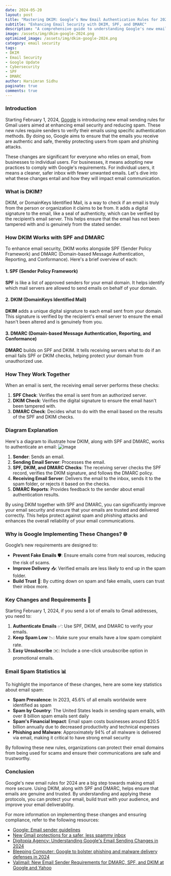 ```yaml
---
date: 2024-05-20
layout: post
title: "Mastering DKIM: Google’s New Email Authentication Rules for 2024 Explained"
subtitle: "Enhancing Email Security with DKIM, SPF, and DMARC"
description: "A comprehensive guide to understanding Google's new email sender requirements for 2024, with a focus on implementing DKIM to enhance email security and reduce spam."
image: /assets/img/dkim-google-2024.png
optimized_image: /assets/img/dkim-google-2024.png
category: email security
tags:
- DKIM
- Email Security
- Google Update
- Cybersecurity
- SPF
- DMARC
author: Harsimran Sidhu
paginate: true
comments: true
---
```


### Introduction

Starting February 1, 2024, [Google](https://blog.google/products/gmail/gmail-security-authentication-spam-protection/) is introducing new email sending rules for Gmail users aimed at enhancing email security and reducing spam. These new rules require senders to verify their emails using specific authentication methods. By doing so, Google aims to ensure that the emails you receive are authentic and safe, thereby protecting users from spam and phishing attacks.

These changes are significant for everyone who relies on email, from businesses to individual users. For businesses, it means adopting new practices to comply with Google's requirements. For individual users, it means a cleaner, safer inbox with fewer unwanted emails. Let's dive into what these changes entail and how they will impact email communication.

### What is DKIM?

DKIM, or DomainKeys Identified Mail, is a way to check if an email is truly from the person or organization it claims to be from. It adds a digital signature to the email, like a seal of authenticity, which can be verified by the recipient’s email server. This helps ensure that the email has not been tampered with and is genuinely from the stated sender.

### How DKIM Works with SPF and DMARC

To enhance email security, DKIM works alongside SPF (Sender Policy Framework) and DMARC (Domain-based Message Authentication, Reporting, and Conformance). Here's a brief overview of each:

#### 1. SPF (Sender Policy Framework)

**SPF** is like a list of approved senders for your email domain. It helps identify which mail servers are allowed to send emails on behalf of your domain.

#### 2. DKIM (DomainKeys Identified Mail)

**DKIM** adds a unique digital signature to each email sent from your domain. This signature is verified by the recipient's email server to ensure the email hasn't been altered and is genuinely from you.

#### 3. DMARC (Domain-based Message Authentication, Reporting, and Conformance)

**DMARC** builds on SPF and DKIM. It tells receiving servers what to do if an email fails SPF or DKIM checks, helping protect your domain from unauthorized use.

### How They Work Together

When an email is sent, the receiving email server performs these checks:
1. **SPF Check**: Verifies the email is sent from an authorized server.
2. **DKIM Check**: Verifies the digital signature to ensure the email hasn't been tampered with.
3. **DMARC Check**: Decides what to do with the email based on the results of the SPF and DKIM checks.

### Diagram Explanation

Here's a diagram to illustrate how DKIM, along with SPF and DMARC, works to authenticate an email:
![image](https://github.com/PKHarsimran/PKHarsimran.github.io/assets/22066581/b9acfad6-5fa7-456a-8225-1dfb8f9b8579)

1. **Sender**: Sends an email.
2. **Sending Email Server**: Processes the email.
3. **SPF, DKIM, and DMARC Checks**: The receiving server checks the SPF record, verifies the DKIM signature, and follows the DMARC policy.
4. **Receiving Email Server**: Delivers the email to the inbox, sends it to the spam folder, or rejects it based on the checks.
5. **DMARC Reports**: Provides feedback to the sender about email authentication results.

By using DKIM together with SPF and DMARC, you can significantly improve your email security and ensure that your emails are trusted and delivered correctly. This helps protect against spam and phishing attacks and enhances the overall reliability of your email communications.

### Why is Google Implementing These Changes? 🌐

Google’s new requirements are designed to:
- **Prevent Fake Emails** 🛡️: Ensure emails come from real sources, reducing the risk of scams.
- **Improve Delivery** 📥: Verified emails are less likely to end up in the spam folder.
- **Build Trust** 🤝: By cutting down on spam and fake emails, users can trust their inbox more.

### Key Changes and Requirements 📝

Starting February 1, 2024, if you send a lot of emails to Gmail addresses, you need to:
1. **Authenticate Emails** ✅: Use SPF, DKIM, and DMARC to verify your emails.
2. **Keep Spam Low** 📉: Make sure your emails have a low spam complaint rate.
3. **Easy Unsubscribe** ✉️: Include a one-click unsubscribe option in promotional emails.

### Email Spam Statistics 📊

To highlight the importance of these changes, here are some key statistics about email spam:
- **Spam Prevalence**: In 2023, 45.6% of all emails worldwide were identified as spam
- **Spam by Country**: The United States leads in sending spam emails, with over 8 billion spam emails sent daily
- **Spam's Financial Impact**: Email spam costs businesses around $20.5 billion annually due to decreased productivity and technical expenses
- **Phishing and Malware**: Approximately 94% of all malware is delivered via email, making it critical to have strong email security

By following these new rules, organizations can protect their email domains from being used for scams and ensure their communications are safe and trustworthy.


### Conclusion

Google's new email rules for 2024 are a big step towards making email more secure. Using DKIM, along with SPF and DMARC, helps ensure that emails are genuine and trusted. By understanding and applying these protocols, you can protect your email, build trust with your audience, and improve your email deliverability.

For more information on implementing these changes and ensuring compliance, refer to the following resources:
- [Google: Email sender guidelines](https://support.google.com/a/answer/81126?hl=en)
- [New Gmail protections for a safer, less spammy inbox](https://blog.google/products/gmail/gmail-security-authentication-spam-protection/)
- [Digitopia Agency: Understanding Google's Email Sending Changes in 2024](https://www.digitopia.agency/blog/understanding-googles-email-sending-changes-in-2024-a-guide-to-spf-dkim-and-dmarc)
- [Bleeping Computer: Google to bolster phishing and malware delivery defenses in 2024](https://www.bleepingcomputer.com/news/google/google-now-blocks-spoofed-emails-for-better-phishing-protection/)
- [Valimail: New Email Sender Requirements for DMARC, SPF, and DKIM at Google and Yahoo](https://support.valimail.com/en/articles/9143173-google-yahoo-email-authentication-requirements-for-bulk-senders)
